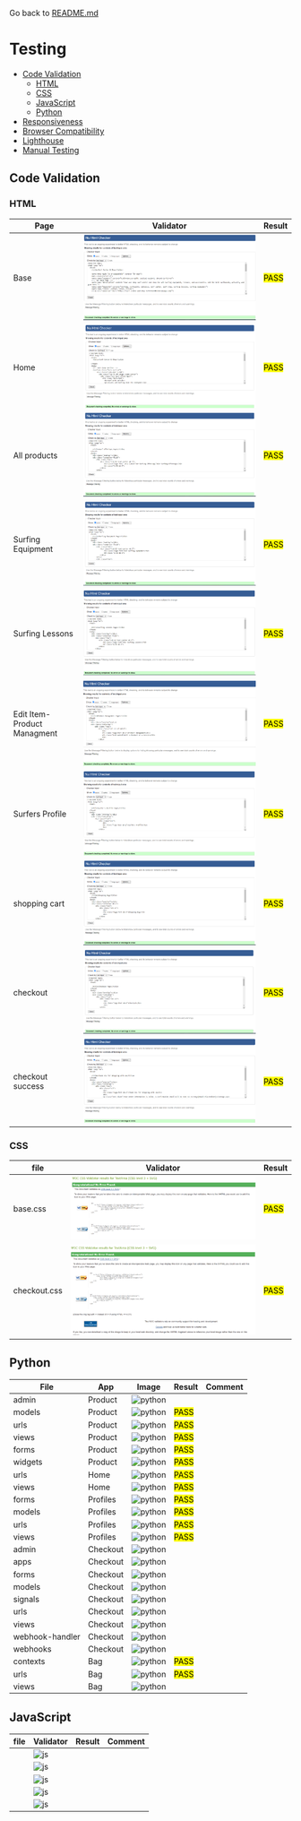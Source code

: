 Go back to [README.md](/README.md)

# Testing
- [Code Validation](#code-validation)
    - [HTML](#html)
    - [CSS](#css)
    - [JavaScript](#JavaScript)
    - [Python](#python)
- [Responsiveness](#Responsiveness)
- [Browser Compatibility](#browser-compatibility)
- [Lighthouse](#Lighthouse)
- [Manual Testing](#manual-testing)

## Code Validation
### HTML

|Page|Validator|Result|
| --- | --- | --- |
| Base |![base](testing-img/base.png) | <mark>PASS<mark> |
| Home |![home](testing-img/home.png) | <mark>PASS<mark> |
| All products |![products](testing-img/products.png) | <mark>PASS<mark> |
| Surfing Equipment |![SurFing Equipment](testing-img/surfing-equipment.png) | <mark>PASS<mark> |
| Surfing Lessons |![Surfing Lessons](testing-img/lessons.png) | <mark>PASS<mark> |
| Edit Item- Product Managment |![Edit Item](testing-img/product-managment.png) | <mark>PASS<mark> |
| Surfers Profile |![Profile](testing-img/surfers-profile.png) | <mark>PASS<mark> |
| shopping cart |![shopping cart](testing-img/bag.png) | <mark>PASS<mark> |
| checkout |![checkout](testing-img/checkout.png) | <mark>PASS<mark> |
| checkout success |![checkout success](testing-img/checkout-success.png) | <mark>PASS<mark> |


### CSS
|file|Validator|Result|
| --- | --- | --- |
| base.css |![base](testing-img/basecss-validator.png) | <mark>PASS<mark> |
| checkout.css |![checkout](testing-img/checkoutcss-validator.png) | <mark>PASS<mark> |

## Python

|File|App|Image|Result|Comment|
| --- |----| --- | --- |----|
| admin | Product |![python]() | <mark><mark> ||
| models | Product |![python]() | <mark>PASS<mark> ||
| urls | Product |![python]() | <mark>PASS<mark> ||
| views | Product |![python]() | <mark>PASS<mark> ||
| forms | Product |![python]() | <mark>PASS<mark> ||
| widgets | Product |![python]() | <mark>PASS<mark> ||
| urls | Home |![python]() | <mark>PASS<mark> ||
| views | Home |![python]() | <mark>PASS<mark> ||
| forms | Profiles |![python]() | <mark>PASS<mark> ||
| models | Profiles |![python]() | <mark>PASS<mark> ||
| urls | Profiles |![python]() | <mark>PASS<mark> ||
| views | Profiles |![python]() | <mark>PASS<mark> ||
| admin | Checkout |![python]() | <mark><mark> ||
| apps | Checkout |![python]() | <mark><mark> ||
| forms | Checkout |![python]() | <mark><mark> ||
| models | Checkout |![python]() | <mark><mark> ||
| signals | Checkout |![python]() | <mark><mark> | |
| urls | Checkout |![python]() | <mark><mark> ||
| views | Checkout |![python]() | <mark><mark> ||
| webhook-handler | Checkout |![python]() | <mark><mark> ||
| webhooks | Checkout |![python]() | <mark><mark> ||
| contexts| Bag |![python]() | <mark>PASS<mark> ||
| urls | Bag |![python]()| <mark>PASS<mark> ||
| views | Bag |![python]()| <mark><mark> ||

## JavaScript
|file|Validator|Result|Comment|
| --- | --- | --- |----|
|  |![js]() | <mark><mark> ||
| |![js]() | <mark><mark> ||
|  |![js]() | <mark><mark> ||
|  |![js]() | <mark><mark> ||
| |![js]() | <mark><mark> ||